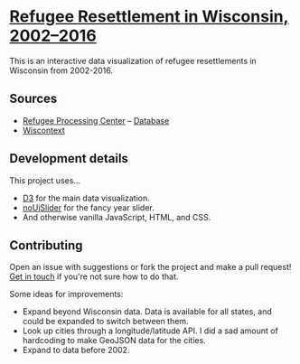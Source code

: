 # [Refugee Resettlement in Wisconsin, 2002–2016](http://kevinmcgillivray.net/wisconsin-refugees)

This is an interactive data visualization of refugee resettlements in Wisconsin from 2002-2016.

## Sources

* [Refugee Processing Center](http://www.wrapsnet.org) – [Database](http://ireports.wrapsnet.org)
* [Wiscontext](http://www.wiscontext.org/refugee-resettlement-wisconsin-numbers)

## Development details

This project uses...

* [D3](https://d3js.org) for the main data visualization.
* [noUiSlider](https://refreshless.com/nouislider/) for the fancy year slider.
* And otherwise vanilla JavaScript, HTML, and CSS.

## Contributing

Open an issue with suggestions or fork the project and make a pull request! [Get in touch](http://twitter.com/kev_mcg) if you're not sure how to do that.

Some ideas for improvements:

* Expand beyond Wisconsin data. Data is available for all states, and could be expanded to switch between them.
* Look up cities through a longitude/latitude API. I did a sad amount of hardcoding to make GeoJSON data for the cities.
* Expand to data before 2002.
